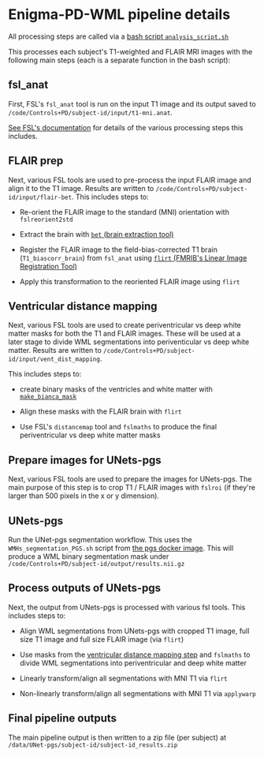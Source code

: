 # Enigma-PD-WML pipeline details

All processing steps are called via a [bash script `analysis_script.sh`](../analysis_script.sh)

This processes each subject's T1-weighted and FLAIR MRI images with the following main steps (each is a separate
function in the bash script):

## fsl_anat

First, FSL's `fsl_anat` tool is run on the input T1 image and its output saved to
`/code/Controls+PD/subject-id/input/t1-mni.anat`.

[See FSL's documentation](https://fsl.fmrib.ox.ac.uk/fsl/docs/#/structural/fsl_anat) for details of the various
processing steps this includes.

## FLAIR prep

Next, various FSL tools are used to pre-process the input FLAIR image and align it to the T1 image. Results are written
to `/code/Controls+PD/subject-id/input/flair-bet`. This includes steps to:

- Re-orient the FLAIR image to the standard (MNI) orientation with `fslreorient2std`

- Extract the brain with [`bet` (brain extraction tool)
  ](https://fsl.fmrib.ox.ac.uk/fsl/docs/#/structural/bet?id=bet-brain-extraction-tool)

- Register the FLAIR image to the field-bias-corrected T1 brain (`T1_biascorr_brain`) from `fsl_anat` using
  [`flirt` (FMRIB's Linear Image Registration Tool)](https://fsl.fmrib.ox.ac.uk/fsl/docs/#/registration/flirt/index)

- Apply this transformation to the reoriented FLAIR image using `flirt`

## Ventricular distance mapping

Next, various FSL tools are used to create periventricular vs deep white matter masks for both the T1 and FLAIR images.
These will be used at a later stage to divide WML segmentations into periventicular vs deep white matter. Results are
written to `/code/Controls+PD/subject-id/input/vent_dist_mapping`.

This includes steps to:

- create binary masks of the ventricles and white matter with
  [`make_bianca_mask`](https://fsl.fmrib.ox.ac.uk/fsl/docs/#/structural/bianca?id=post-processing)

- Align these masks with the FLAIR brain with `flirt`

- Use FSL's `distancemap` tool and `fslmaths` to produce the final periventricular vs deep white matter masks

## Prepare images for UNets-pgs

Next, various FSL tools are used to prepare the images for UNets-pgs. The main purpose of this step is to crop T1 /
FLAIR images with `fslroi` (if they're larger than 500 pixels in the x or y dimension).

## UNets-pgs

Run the UNet-pgs segmentation workflow. This uses the `WMHs_segmentation_PGS.sh` script from
[the pgs docker image](https://hub.docker.com/r/cvriend/pgs/tags). This will produce a WML binary segmentation mask
under `/code/Controls+PD/subject-id/output/results.nii.gz`

## Process outputs of UNets-pgs

Next, the output from UNets-pgs is processed with various fsl tools. This includes steps to:

- Align WML segmentations from UNets-pgs with cropped T1 image, full size T1 image and full size FLAIR image
  (via `flirt`)

- Use masks from the [ventricular distance mapping step](#ventricular-distance-mapping) and `fslmaths` to divide WML
  segmentations into periventricular and deep white matter

- Linearly transform/align all segmentations with MNI T1 via `flirt`

- Non-linearly transform/align all segmentations with MNI T1 via `applywarp`

## Final pipeline outputs

The main pipeline output is then written to a zip file (per subject) at
`/data/UNet-pgs/subject-id/subject-id_results.zip`
